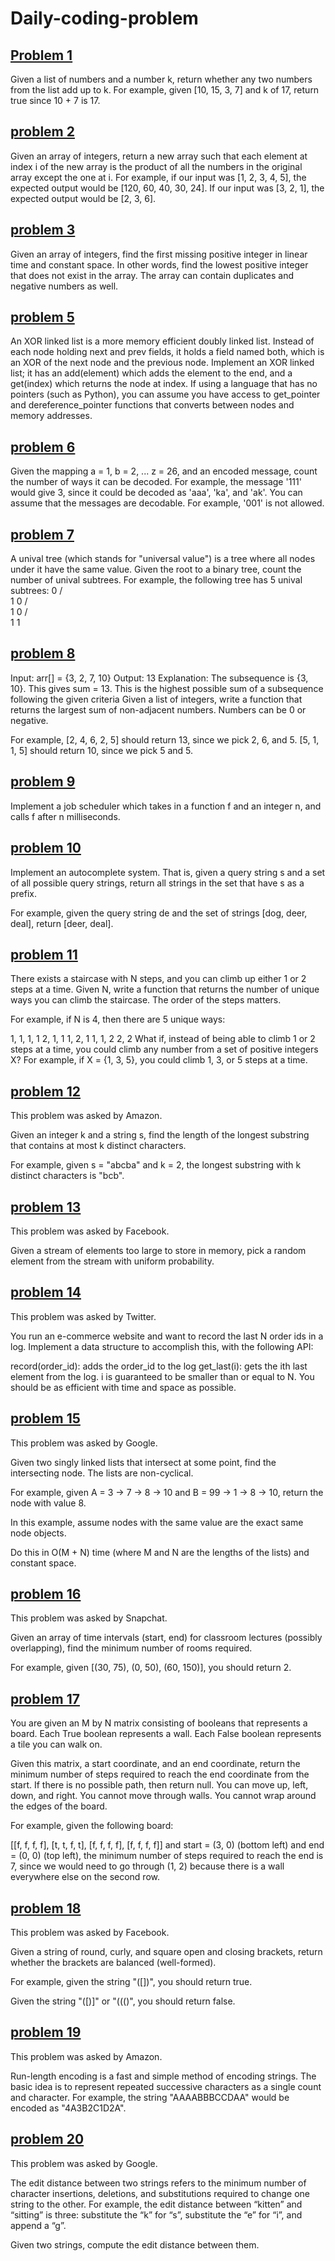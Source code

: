 # Daily-coding-problem
## [Problem 1](https://github.com/krishnagoud646/Daily-coding-problem/blob/main/problem1.py)
Given a list of numbers and a number k, return whether any two numbers from the list add up to k.
For example, given [10, 15, 3, 7] and k of 17, return true since 10 + 7 is 17.
## [problem 2](https://github.com/krishnagoud646/Daily-coding-problem/blob/main/Problem2.py)
Given an array of integers, return a new array such that each element at index i of the new array is the product of all the numbers in the original array except the one at i.
For example, if our input was [1, 2, 3, 4, 5], the expected output would be [120, 60, 40, 30, 24]. If our input was [3, 2, 1], the expected output would be [2, 3, 6].
## [problem 3](https://github.com/krishnagoud646/Daily-coding-problem/blob/main/problem3.py)
Given an array of integers, find the first missing positive integer in linear time and constant space. In other words, find the lowest positive integer that does not exist in the array. The array can contain duplicates and negative numbers as well.
## [problem 5](https://github.com/krishnagoud646/Daily-coding-problem/blob/main/problem5.py)
An XOR linked list is a more memory efficient doubly linked list. Instead of each node holding next and prev fields, it holds a field named both, which is an XOR of the next node and the previous node. Implement an XOR linked list; it has an add(element) which adds the element to the end, and a get(index) which returns the node at index.
If using a language that has no pointers (such as Python), you can assume you have access to get_pointer and dereference_pointer functions that converts between nodes and memory addresses.
## [problem 6](https://github.com/krishnagoud646/Daily-coding-problem/blob/main/problem6.py)
Given the mapping a = 1, b = 2, ... z = 26, and an encoded message, count the number of ways it can be decoded.
For example, the message '111' would give 3, since it could be decoded as 'aaa', 'ka', and 'ak'.
You can assume that the messages are decodable. For example, '001' is not allowed.
## [problem 7](https://github.com/krishnagoud646/Daily-coding-problem/blob/main/problem7.py)
A unival tree (which stands for "universal value") is a tree where all nodes under it have the same value.
Given the root to a binary tree, count the number of unival subtrees.
For example, the following tree has 5 unival subtrees:
   0
  / \
 1   0
    / \
   1   0
  / \
 1   1
 ## [problem 8](https://github.com/krishnagoud646/Daily-coding-problem/blob/main/problem8%2Cpy)
 Input: arr[] = {3, 2, 7, 10}
Output: 13
Explanation: The subsequence is {3, 10}. This gives sum = 13.
This is the highest possible sum of a subsequence following the given criteria
Given a list of integers, write a function that returns the largest sum of non-adjacent numbers. Numbers can be 0 or negative.

For example, [2, 4, 6, 2, 5] should return 13, since we pick 2, 6, and 5. [5, 1, 1, 5] should return 10, since we pick 5 and 5.
## [problem 9](https://github.com/krishnagoud646/Daily-coding-problem/blob/main/problem9.py)
Implement a job scheduler which takes in a function f and an integer n, and calls f after n milliseconds.

## [problem 10](https://github.com/krishnagoud646/Daily-coding-problem/blob/main/problem10.py)
Implement an autocomplete system. That is, given a query string s and a set of all possible query strings, return all strings in the set that have s as a prefix.

For example, given the query string de and the set of strings [dog, deer, deal], return [deer, deal].

## [problem 11](https://github.com/krishnagoud646/Daily-coding-problem/blob/main/problem11.py)
There exists a staircase with N steps, and you can climb up either 1 or 2 steps at a time. Given N, write a function that returns the number of unique ways you can climb the staircase. The order of the steps matters.

For example, if N is 4, then there are 5 unique ways:

1, 1, 1, 1
2, 1, 1
1, 2, 1
1, 1, 2
2, 2
What if, instead of being able to climb 1 or 2 steps at a time, you could climb any number from a set of positive integers X? For example, if X = {1, 3, 5}, you could climb 1, 3, or 5 steps at a time.

## [problem 12](https://github.com/krishnagoud646/Daily-coding-problem/blob/main/problem12.py)
This problem was asked by Amazon.

Given an integer k and a string s, find the length of the longest substring that contains at most k distinct characters.

For example, given s = "abcba" and k = 2, the longest substring with k distinct characters is "bcb".
## [problem 13](https://github.com/krishnagoud646/Daily-coding-problem/blob/main/problem13.py)
This problem was asked by Facebook.

Given a stream of elements too large to store in memory, pick a random element from the stream with uniform probability.
## [problem 14](https://github.com/krishnagoud646/Daily-coding-problem/blob/main/problem14.py)
This problem was asked by Twitter.

You run an e-commerce website and want to record the last N order ids in a log. Implement a data structure to accomplish this, with the following API:

record(order_id): adds the order_id to the log
get_last(i): gets the ith last element from the log. i is guaranteed to be smaller than or equal to N.
You should be as efficient with time and space as possible.

## [problem 15](https://github.com/krishnagoud646/Daily-coding-problem/blob/main/problem15.py)
This problem was asked by Google.

Given two singly linked lists that intersect at some point, find the intersecting node. The lists are non-cyclical.

For example, given A = 3 -> 7 -> 8 -> 10 and B = 99 -> 1 -> 8 -> 10, return the node with value 8.

In this example, assume nodes with the same value are the exact same node objects.

Do this in O(M + N) time (where M and N are the lengths of the lists) and constant space.
## [problem 16](https://github.com/krishnagoud646/Daily-coding-problem/blob/main/problem16.py)

This problem was asked by Snapchat.

Given an array of time intervals (start, end) for classroom lectures (possibly overlapping), find the minimum number of rooms required.

For example, given [(30, 75), (0, 50), (60, 150)], you should return 2.

## [problem 17](https://github.com/krishnagoud646/Daily-coding-problem/blob/main/problem17.py)
You are given an M by N matrix consisting of booleans that represents a board. Each True boolean represents a wall. Each False boolean represents a tile you can walk on.

Given this matrix, a start coordinate, and an end coordinate, return the minimum number of steps required to reach the end coordinate from the start. If there is no possible path, then return null. You can move up, left, down, and right. You cannot move through walls. You cannot wrap around the edges of the board.

For example, given the following board:

[[f, f, f, f],
[t, t, f, t],
[f, f, f, f],
[f, f, f, f]]
and start = (3, 0) (bottom left) and end = (0, 0) (top left), the minimum number of steps required to reach the end is 7, since we would need to go through (1, 2) because there is a wall everywhere else on the second row.


## [problem 18](https://github.com/krishnagoud646/Daily-coding-problem/blob/main/problem18.py)

This problem was asked by Facebook.

Given a string of round, curly, and square open and closing brackets, return whether the brackets are balanced (well-formed).

For example, given the string "([])[]({})", you should return true.

Given the string "([)]" or "((()", you should return false.

## [problem 19](https://github.com/krishnagoud646/Daily-coding-problem/blob/main/problem19.py)
This problem was asked by Amazon.

Run-length encoding is a fast and simple method of encoding strings. The basic idea is to represent repeated successive characters as a single count and character. For example, the string "AAAABBBCCDAA" would be encoded as "4A3B2C1D2A".


## [problem 20](https://github.com/krishnagoud646/Daily-coding-problem/blob/main/problem20.py)
This problem was asked by Google.

The edit distance between two strings refers to the minimum number of character insertions, deletions, and substitutions required to change one string to the other. For example, the edit distance between “kitten” and “sitting” is three: substitute the “k” for “s”, substitute the “e” for “i”, and append a “g”.

Given two strings, compute the edit distance between them.
